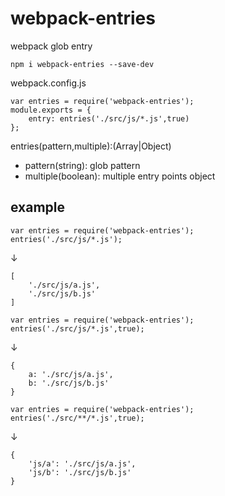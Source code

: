 # webpack-entries

webpack glob entry

```
npm i webpack-entries --save-dev
```

webpack.config.js
```
var entries = require('webpack-entries');
module.exports = {
    entry: entries('./src/js/*.js',true)
};
```

entries(pattern,multiple):(Array|Object)

- pattern(string): glob pattern
- multiple(boolean): multiple entry points object

## example

```
var entries = require('webpack-entries');
entries('./src/js/*.js');
```
↓
```
[
    './src/js/a.js',
    './src/js/b.js'
]
```

```
var entries = require('webpack-entries');
entries('./src/js/*.js',true);
```
↓
```
{
    a: './src/js/a.js',
    b: './src/js/b.js'
}
```

```
var entries = require('webpack-entries');
entries('./src/**/*.js',true);
```
↓
```
{
    'js/a': './src/js/a.js',
    'js/b': './src/js/b.js'
}
```